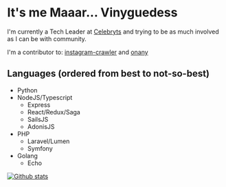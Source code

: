 # It's me Maaar... Vinyguedess

I'm currently a Tech Leader at [Celebryts](https://github.com/cely2) and
trying to be as much involved as I can be with community.

I'm a contributor to: [instagram-crawler](https://github.com/huaying/instagram-crawler) and [onany](https://github.com/vinyguedess/onany)

## Languages (ordered from best to not-so-best)
- Python
- NodeJS/Typescript
  - Express
  - React/Redux/Saga
  - SailsJS
  - AdonisJS
- PHP
  - Laravel/Lumen
  - Symfony
- Golang
  - Echo

[![Github stats](https://github-readme-stats.vercel.app/api?username=vinyguedess)](https://github.com/anuraghazra/github-readme-stats)
